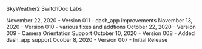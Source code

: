 SkyWeather2
SwitchDoc Labs

November 22, 2020 - Version 011 - dash_app improvements 
November 13, 2020 - Version 010 - various fixes and addtions
October 22, 2020 - Version 009 - Camera Orientation Support 
October 10, 2020 - Version 008 - Added dash_app support
Ocober 8, 2020 - Version 007 - Initial Release
